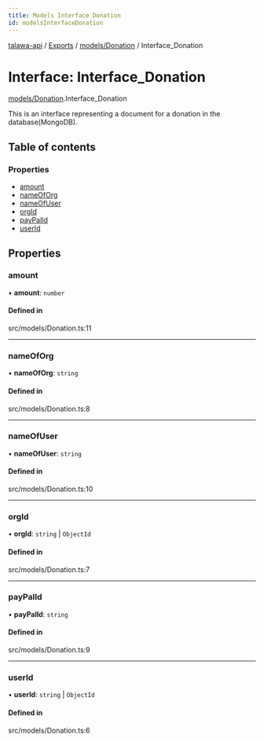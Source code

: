 ```yaml
---
title: Models Interface Donation
id: modelsInterfaceDonation
---
```

[talawa-api](../README.md) / [Exports](../modules.md) / [models/Donation](../modules/models_Donation.md) / Interface\_Donation

# Interface: Interface\_Donation

[models/Donation](../modules/models_Donation.md).Interface_Donation

This is an interface representing a document for a donation in the database(MongoDB).

## Table of contents

### Properties

- [amount](models_Donation.Interface_Donation.md#amount)
- [nameOfOrg](models_Donation.Interface_Donation.md#nameoforg)
- [nameOfUser](models_Donation.Interface_Donation.md#nameofuser)
- [orgId](models_Donation.Interface_Donation.md#orgid)
- [payPalId](models_Donation.Interface_Donation.md#paypalid)
- [userId](models_Donation.Interface_Donation.md#userid)

## Properties

### amount

• **amount**: `number`

#### Defined in

src/models/Donation.ts:11

___

### nameOfOrg

• **nameOfOrg**: `string`

#### Defined in

src/models/Donation.ts:8

___

### nameOfUser

• **nameOfUser**: `string`

#### Defined in

src/models/Donation.ts:10

___

### orgId

• **orgId**: `string` \| `ObjectId`

#### Defined in

src/models/Donation.ts:7

___

### payPalId

• **payPalId**: `string`

#### Defined in

src/models/Donation.ts:9

___

### userId

• **userId**: `string` \| `ObjectId`

#### Defined in

src/models/Donation.ts:6
